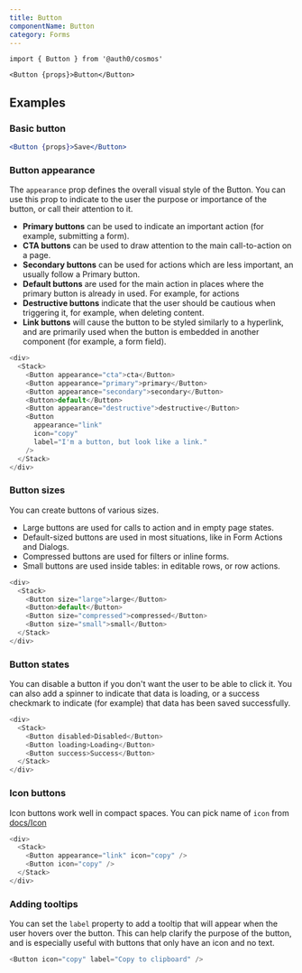 ```yaml
---
title: Button
componentName: Button
category: Forms
---
```


`import { Button } from '@auth0/cosmos'`

```
<Button {props}>Button</Button>
```

## Examples

<Demo component="Button"/>

### Basic button

```jsx
<Button {props}>Save</Button>
```

### Button appearance

The `appearance` prop defines the overall visual style of the Button. You can use
this prop to indicate to the user the purpose or importance of the button, or call
their attention to it.

- **Primary buttons** can be used to indicate an important action (for example, submitting a form).
- **CTA buttons** can be used to draw attention to the main call-to-action on a page.
- **Secondary buttons** can be used for actions which are less important, an usually follow a Primary button.
- **Default buttons** are used for the main action in places where the primary button is already in used. For example, for actions
- **Destructive buttons** indicate that the user should be cautious when triggering it, for example, when deleting content.
- **Link buttons** will cause the button to be styled similarly to a hyperlink, and are primarily used
  when the button is embedded in another component (for example, a form field).

```js
<div>
  <Stack>
    <Button appearance="cta">cta</Button>
    <Button appearance="primary">primary</Button>
    <Button appearance="secondary">secondary</Button>
    <Button>default</Button>
    <Button appearance="destructive">destructive</Button>
    <Button
      appearance="link"
      icon="copy"
      label="I'm a button, but look like a link."
    />
  </Stack>
</div>
```

### Button sizes

You can create buttons of various sizes.

- Large buttons are used for calls to action and in empty page states.
- Default-sized buttons are used in most situations, like in Form Actions and Dialogs.
- Compressed buttons are used for filters or inline forms.
- Small buttons are used inside tables: in editable rows, or row actions.

```js
<div>
  <Stack>
    <Button size="large">large</Button>
    <Button>default</Button>
    <Button size="compressed">compressed</Button>
    <Button size="small">small</Button>
  </Stack>
</div>
```

### Button states

You can disable a button if you don't want the user to be able to click it. You can also add a spinner
to indicate that data is loading, or a success checkmark to indicate (for example) that data has been
saved successfully.

```js
<div>
  <Stack>
    <Button disabled>Disabled</Button>
    <Button loading>Loading</Button>
    <Button success>Success</Button>
  </Stack>
</div>
```

### Icon buttons

Icon buttons work well in compact spaces. You can pick name of `icon` from [docs/Icon](#/component/icon)

```js
<div>
  <Stack>
    <Button appearance="link" icon="copy" />
    <Button icon="copy" />
  </Stack>
</div>
```

### Adding tooltips

You can set the `label` property to add a tooltip that will appear when the user hovers over
the button. This can help clarify the purpose of the button, and is especially useful with
buttons that only have an icon and no text.

```js
<Button icon="copy" label="Copy to clipboard" />
```
